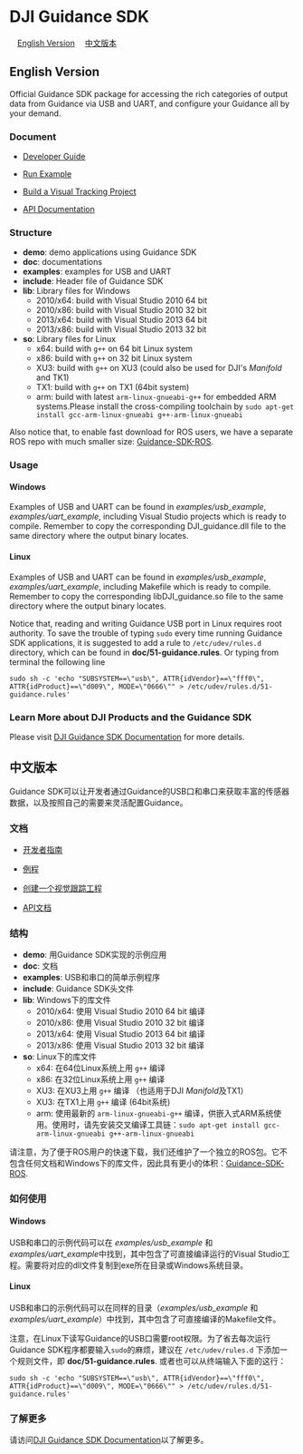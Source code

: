 # DJI Guidance SDK

　[English Version](#english-version)
　[中文版本](#中文版本)

## English Version

Official Guidance SDK package for accessing the rich categories of output data from Guidance via USB and UART, and configure your Guidance all by your demand.

### Document

 - [Developer Guide](https://developer.dji.com/guidance-sdk/documentation/application-development-guides/index.html)

 - [Run Example](https://developer.dji.com/guidance-sdk/documentation/quick-start/run-examples.html)

 - [Build a Visual Tracking Project](https://developer.dji.com/guidance-sdk/documentation/tutorials/index.html)

 - [API Documentation](https://developer.dji.com/guidance-sdk/documentation/introduction/index.html)
 
### Structure

-	**demo**: demo applications using Guidance SDK
-	**doc**: documentations
-	**examples**: examples for USB and UART
-	**include**: Header file of Guidance SDK 
-	**lib**: Library files for Windows
	- 2010/x64: build with Visual Studio 2010 64 bit
	- 2010/x86: build with Visual Studio 2010 32 bit
	- 2013/x64: build with Visual Studio 2013 64 bit
	- 2013/x86: build with Visual Studio 2013 32 bit
-	**so**: Library files for Linux	
	- x64: build with `g++` on 64 bit Linux system
	- x86: build with `g++` on 32 bit Linux system
	- XU3: build with `g++` on XU3 (could also be used for DJI's *Manifold* and TK1)
	- TX1: build with `g++` on TX1 (64bit system)
	- arm: build with latest `arm-linux-gnueabi-g++` for embedded ARM systems.Please install the cross-compiling toolchain by `sudo apt-get install gcc-arm-linux-gnueabi g++-arm-linux-gnueabi`

Also notice that, to enable fast download for ROS users, we have a separate ROS repo with much smaller size: [Guidance-SDK-ROS](https://github.com/dji-sdk/Guidance-SDK-ROS).

### Usage

#### Windows 

Examples of USB and UART can be found in *examples/usb\_example*, *examples/uart\_example*,	including Visual Studio projects which is ready to compile. Remember to copy the corresponding DJI_guidance.dll file to the same directory where the output binary locates.  

#### Linux

Examples of USB and UART can be found in *examples/usb\_example*, *examples/uart\_example*,	including Makefile which is ready to compile. Remember to copy the corresponding libDJI_guidance.so file to the same directory where the output binary locates. 

Notice that, reading and writing Guidance USB port in Linux requires root authority. To save the trouble of typing `sudo` every time running Guidance SDK applications, it is suggested to add a rule to `/etc/udev/rules.d` directory, which can be found in **doc/51-guidance.rules**. Or typing from terminal the following line

	sudo sh -c 'echo "SUBSYSTEM==\"usb\", ATTR{idVendor}==\"fff0\", ATTR{idProduct}==\"d009\", MODE=\"0666\"" > /etc/udev/rules.d/51-guidance.rules'

### Learn More about DJI Products and the Guidance SDK

Please visit [DJI Guidance SDK Documentation](https://developer.dji.com/guidance-sdk/documentation/introduction/index.html) for more details.

## 中文版本
Guidance SDK可以让开发者通过Guidance的USB口和串口来获取丰富的传感器数据，以及按照自己的需要来灵活配置Guidance。

### 文档

- [开发者指南](https://developer.dji.com/guidance-sdk/documentation/cn/application-development-guides/index.html)
　
- [例程](https://developer.dji.com/guidance-sdk/documentation/cn/quick-start/run-examples.html)

- [创建一个视觉跟踪工程](https://developer.dji.com/guidance-sdk/documentation/cn/tutorials/index.html)

- [API文档](https://developer.dji.com/guidance-sdk/documentation/cn/introduction/index.html)

### 结构

-	**demo**: 用Guidance SDK实现的示例应用
-	**doc**: 文档
-	**examples**: USB和串口的简单示例程序
-	**include**: Guidance SDK头文件 
-	**lib**: Windows下的库文件
	- 2010/x64: 使用 Visual Studio 2010 64 bit 编译
	- 2010/x86: 使用 Visual Studio 2010 32 bit 编译
	- 2013/x64: 使用 Visual Studio 2013 64 bit 编译
	- 2013/x86: 使用 Visual Studio 2013 32 bit 编译
-	**so**: Linux下的库文件	
	- x64: 在64位Linux系统上用 `g++` 编译
	- x86: 在32位Linux系统上用 `g++` 编译
	- XU3: 在XU3上用 `g++` 编译 （也适用于DJI *Manifold*及TX1）
	- XU3: 在TX1上用 `g++` 编译 (64bit系统)
	- arm: 使用最新的 `arm-linux-gnueabi-g++` 编译，供嵌入式ARM系统使用。使用时，请先安装交叉编译工具链：`sudo apt-get install gcc-arm-linux-gnueabi g++-arm-linux-gnueabi`

请注意，为了便于ROS用户的快速下载，我们还维护了一个独立的ROS包。它不包含任何文档和Windows下的库文件，因此具有更小的体积：[Guidance-SDK-ROS](https://github.com/dji-sdk/Guidance-SDK-ROS).

### 如何使用

#### Windows 

USB和串口的示例代码可以在 *examples/usb\_example* 和 *examples/uart\_example*中找到，其中包含了可直接编译运行的Visual Studio工程。需要将对应的dll文件复制到exe所在目录或Windows系统目录。

#### Linux

USB和串口的示例代码可以在同样的目录（*examples/usb\_example* 和 *examples/uart\_example*）中找到，其中包含了可直接编译的Makefile文件。

注意，在Linux下读写Guidance的USB口需要root权限。为了省去每次运行Guidance SDK程序都要输入`sudo`的麻烦，建议在 `/etc/udev/rules.d` 下添加一个规则文件，即 **doc/51-guidance.rules**. 或者也可以从终端输入下面的这行：

	sudo sh -c 'echo "SUBSYSTEM==\"usb\", ATTR{idVendor}==\"fff0\", ATTR{idProduct}==\"d009\", MODE=\"0666\"" > /etc/udev/rules.d/51-guidance.rules'

### 了解更多

请访问[DJI Guidance SDK Documentation](https://developer.dji.com/guidance-sdk/documentation/introduction/index.html)以了解更多。